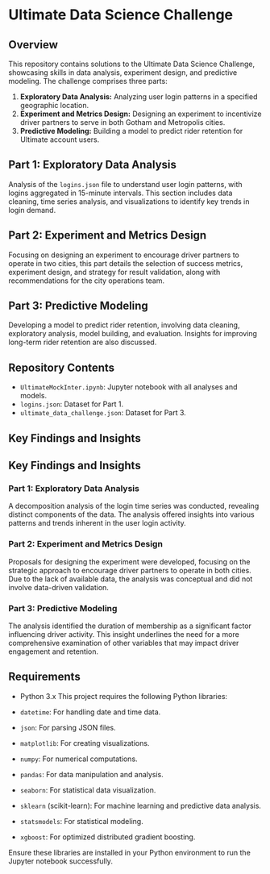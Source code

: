 # Ultimate Data Science Challenge

## Overview
This repository contains solutions to the Ultimate Data Science Challenge, showcasing skills in data analysis, experiment design, and predictive modeling. The challenge comprises three parts:

1. **Exploratory Data Analysis:** Analyzing user login patterns in a specified geographic location.
2. **Experiment and Metrics Design:** Designing an experiment to incentivize driver partners to serve in both Gotham and Metropolis cities.
3. **Predictive Modeling:** Building a model to predict rider retention for Ultimate account users.

## Part 1: Exploratory Data Analysis
Analysis of the `logins.json` file to understand user login patterns, with logins aggregated in 15-minute intervals. This section includes data cleaning, time series analysis, and visualizations to identify key trends in login demand.

## Part 2: Experiment and Metrics Design
Focusing on designing an experiment to encourage driver partners to operate in two cities, this part details the selection of success metrics, experiment design, and strategy for result validation, along with recommendations for the city operations team.

## Part 3: Predictive Modeling
Developing a model to predict rider retention, involving data cleaning, exploratory analysis, model building, and evaluation. Insights for improving long-term rider retention are also discussed.

## Repository Contents
- `UltimateMockInter.ipynb`: Jupyter notebook with all analyses and models.
- `logins.json`: Dataset for Part 1.
- `ultimate_data_challenge.json`: Dataset for Part 3.

## Key Findings and Insights
## Key Findings and Insights

### Part 1: Exploratory Data Analysis
A decomposition analysis of the login time series was conducted, revealing distinct components of the data. The analysis offered insights into various patterns and trends inherent in the user login activity.

### Part 2: Experiment and Metrics Design
Proposals for designing the experiment were developed, focusing on the strategic approach to encourage driver partners to operate in both cities. Due to the lack of available data, the analysis was conceptual and did not involve data-driven validation.

### Part 3: Predictive Modeling
The analysis identified the duration of membership as a significant factor influencing driver activity. This insight underlines the need for a more comprehensive examination of other variables that may impact driver engagement and retention.


## Requirements
- Python 3.x
This project requires the following Python libraries:

- `datetime`: For handling date and time data.
- `json`: For parsing JSON files.
- `matplotlib`: For creating visualizations.
- `numpy`: For numerical computations.
- `pandas`: For data manipulation and analysis.
- `seaborn`: For statistical data visualization.
- `sklearn` (scikit-learn): For machine learning and predictive data analysis.
- `statsmodels`: For statistical modeling.
- `xgboost`: For optimized distributed gradient boosting.

Ensure these libraries are installed in your Python environment to run the Jupyter notebook successfully.




